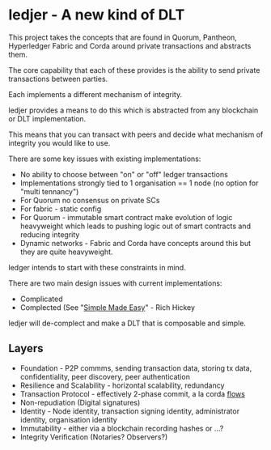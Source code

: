 # ledjer - A new kind of DLT

This project takes the concepts that are found in Quorum, Pantheon, Hyperledger Fabric and Corda around private transactions and abstracts them.

The core capability that each of these provides is the ability to send private transactions between parties.

Each implements a different mechanism of integrity.

ledjer provides a means to do this which is abstracted from any blockchain or DLT implementation.

This means that you can transact with peers and decide what mechanism of integrity you would like to use.

There are some key issues with existing implementations:

- No ability to choose between "on" or "off" ledger transactions
- Implementations strongly tied to 1 organisation == 1 node (no option for "multi tennancy")
- For Quorum no consensus on private SCs
- For fabric - static config
- For Quorum - immutable smart contract make evolution of logic heavyweight which leads to pushing logic out of smart contracts and reducing integrity
- Dynamic networks - Fabric and Corda have concepts around this but they are quite heavyweight. 

ledger intends to start with these constraints in mind.

There are two main design issues with current implementations:

- Complicated
- Complected (See "[Simple Made Easy](https://www.infoq.com/presentations/Simple-Made-Easy)" - Rich Hickey

ledjer will de-complect and make a DLT that is composable and simple. 

## Layers

- Foundation - P2P commms, sending transaction data, storing tx data, confidentiality, peer discovery, peer authentication
- Resilience and Scalability - horizontal scalability, redundancy
- Transaction Protocol - effectively 2-phase commit, a la corda [flows](https://docs.corda.net/key-concepts-flows.html)
- Non-repudiation (Digital signatures)
- Identity - Node identity, transaction signing identity, administrator identity, organisation identity
- Immutability - either via a blockchain recording hashes or ...?
- Integrity Verification (Notaries? Observers?) 






